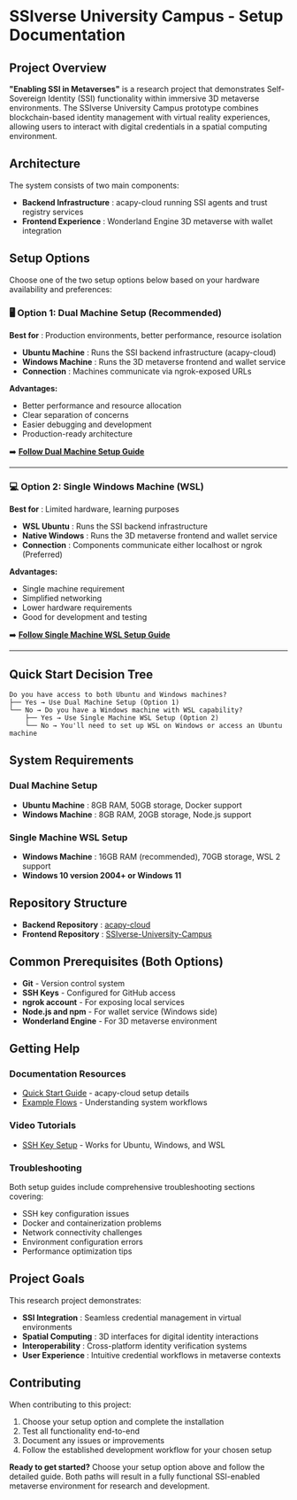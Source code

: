 # SSIverse University Campus - Setup Documentation

## Project Overview

**"Enabling SSI in Metaverses"** is a research project that demonstrates Self-Sovereign Identity (SSI) functionality within immersive 3D metaverse environments. The SSIverse University Campus prototype combines blockchain-based identity management with virtual reality experiences, allowing users to interact with digital credentials in a spatial computing environment.

## Architecture

The system consists of two main components:

* **Backend Infrastructure** : acapy-cloud running SSI agents and trust registry services
* **Frontend Experience** : Wonderland Engine 3D metaverse with wallet integration

## Setup Options

Choose one of the two setup options below based on your hardware availability and preferences:

### 🖥️ Option 1: Dual Machine Setup (Recommended)

 **Best for** : Production environments, better performance, resource isolation

* **Ubuntu Machine** : Runs the SSI backend infrastructure (acapy-cloud)
* **Windows Machine** : Runs the 3D metaverse frontend and wallet service
* **Connection** : Machines communicate via ngrok-exposed URLs

**Advantages:**

* Better performance and resource allocation
* Clear separation of concerns
* Easier debugging and development
* Production-ready architecture

➡️ **[Follow Dual Machine Setup Guide](DUAL_MACHINE_SETUP.md)**

---

### 💻 Option 2: Single Windows Machine (WSL)

 **Best for** : Limited hardware, learning purposes

* **WSL Ubuntu** : Runs the SSI backend infrastructure
* **Native Windows** : Runs the 3D metaverse frontend and wallet service
* **Connection** : Components communicate either localhost or ngrok (Preferred)

**Advantages:**

* Single machine requirement
* Simplified networking
* Lower hardware requirements
* Good for development and testing

➡️ **[Follow Single Machine WSL Setup Guide](WSL_SINGLE_MACHINE_SETUP.md)**

---

## Quick Start Decision Tree

```
Do you have access to both Ubuntu and Windows machines?
├── Yes → Use Dual Machine Setup (Option 1)
└── No → Do you have a Windows machine with WSL capability?
    ├── Yes → Use Single Machine WSL Setup (Option 2)
    └── No → You'll need to set up WSL on Windows or access an Ubuntu machine
```

## System Requirements

### Dual Machine Setup

* **Ubuntu Machine** : 8GB RAM, 50GB storage, Docker support
* **Windows Machine** : 8GB RAM, 20GB storage, Node.js support

### Single Machine WSL Setup

* **Windows Machine** : 16GB RAM (recommended), 70GB storage, WSL 2 support
* **Windows 10 version 2004+ or Windows 11**

## Repository Structure

* **Backend Repository** : [acapy-cloud](https://github.com/Lycanthrope8/acapy-cloud.git)
* **Frontend Repository** : [SSIverse-University-Campus](https://github.com/Lycanthrope8/SSIverse-University-Campus.git)

## Common Prerequisites (Both Options)

* **Git** - Version control system
* **SSH Keys** - Configured for GitHub access
* **ngrok account** - For exposing local services
* **Node.js and npm** - For wallet service (Windows side)
* **Wonderland Engine** - For 3D metaverse environment

## Getting Help

### Documentation Resources

* [Quick Start Guide](https://github.com/Lycanthrope8/acapy-cloud/blob/master/docs/src/Quick%20Start%20Guide.md) - acapy-cloud setup details
* [Example Flows](https://github.com/Lycanthrope8/acapy-cloud/blob/master/docs/src/Example%20Flows.md) - Understanding system workflows

### Video Tutorials

* [SSH Key Setup](https://youtu.be/Zzqtj0sRB1k) - Works for Ubuntu, Windows, and WSL

### Troubleshooting

Both setup guides include comprehensive troubleshooting sections covering:

* SSH key configuration issues
* Docker and containerization problems
* Network connectivity challenges
* Environment configuration errors
* Performance optimization tips

## Project Goals

This research project demonstrates:

* **SSI Integration** : Seamless credential management in virtual environments
* **Spatial Computing** : 3D interfaces for digital identity interactions
* **Interoperability** : Cross-platform identity verification systems
* **User Experience** : Intuitive credential workflows in metaverse contexts

## Contributing

When contributing to this project:

1. Choose your setup option and complete the installation
2. Test all functionality end-to-end
3. Document any issues or improvements
4. Follow the established development workflow for your chosen setup

**Ready to get started?** Choose your setup option above and follow the detailed guide. Both paths will result in a fully functional SSI-enabled metaverse environment for research and development.
